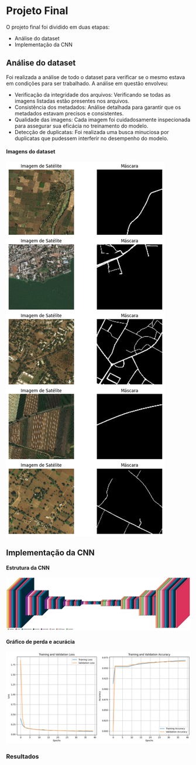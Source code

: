 # Projeto Final

O projeto final foi dividido em duas etapas:

- Análise do dataset
- Implementação da CNN

## Análise do dataset

Foi realizada a análise de todo o dataset para verificar se o mesmo estava em condições para ser trabalhado. A análise em questão envolveu:

- Verificação da integridade dos arquivos: Verificando se todas as imagens listadas estão presentes nos arquivos.
- Consistência dos metadados: Análise detalhada para garantir que os metadados estavam precisos e consistentes.
- Qualidade das imagens: Cada imagem foi cuidadosamente inspecionada para assegurar sua eficácia no treinamento do modelo.
- Detecção de duplicatas: Foi realizada uma busca minuciosa por duplicatas que pudessem interferir no desempenho do modelo.

#### Imagens do dataset
![Grafico](images/img_&_mask_1.png)

## Implementação da CNN

#### Estrutura da CNN

![Estrutura da CNN](images/cnn_estrutura.png)

#### Gráfico de perda e acurácia

![Grafico](images/grafico.png)

### Resultados




